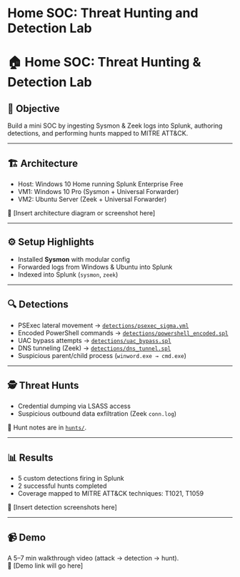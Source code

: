 # Home SOC: Threat Hunting and Detection Lab
# 🏠 Home SOC: Threat Hunting & Detection Lab

## 🎯 Objective
Build a mini SOC by ingesting Sysmon & Zeek logs into Splunk, authoring detections, and performing hunts mapped to MITRE ATT&CK.

---

## 🏗️ Architecture
- Host: Windows 10 Home running Splunk Enterprise Free
- VM1: Windows 10 Pro (Sysmon + Universal Forwarder)
- VM2: Ubuntu Server (Zeek + Universal Forwarder)

📌 [Insert architecture diagram or screenshot here]

---

## ⚙️ Setup Highlights
- Installed **Sysmon** with modular config
- Forwarded logs from Windows & Ubuntu into Splunk
- Indexed into Splunk (`sysmon`, `zeek`)

---

## 🔍 Detections
- PSExec lateral movement → [`detections/psexec_sigma.yml`](detections/)
- Encoded PowerShell commands → [`detections/powershell_encoded.spl`](detections/)
- UAC bypass attempts → [`detections/uac_bypass.spl`](detections/)
- DNS tunneling (Zeek) → [`detections/dns_tunnel.spl`](detections/)
- Suspicious parent/child process (`winword.exe → cmd.exe`)

---

## 🕵️ Threat Hunts
- Credential dumping via LSASS access  
- Suspicious outbound data exfiltration (Zeek `conn.log`)

📄 Hunt notes are in [`hunts/`](hunts/).

---

## 📊 Results
- 5 custom detections firing in Splunk
- 2 successful hunts completed
- Coverage mapped to MITRE ATT&CK techniques: T1021, T1059

📸 [Insert detection screenshots here]

---

## 📹 Demo
A 5–7 min walkthrough video (attack → detection → hunt).  
🔗 [Demo link will go here]
